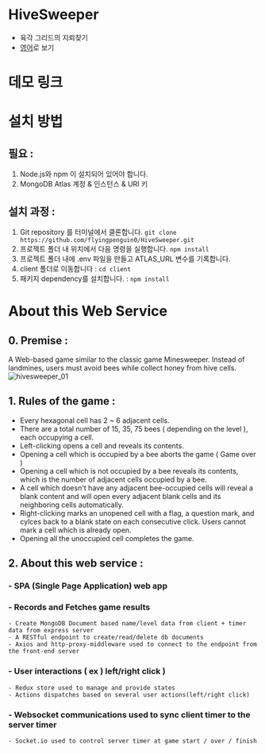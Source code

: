 # HiveSweeper
- 육각 그리드의 지뢰찾기
- [영어](/README.md)로 보기

# 데모 링크

# 설치 방법 
## 필요 : 
  1. Node.js와 npm 이 설치되어 있어야 합니다.
  2. MongoDB Atlas 계정 & 인스턴스 & URI 키
 
 
 
## 설치 과정 : 
  1. Git repository 를 터미널에서 클론합니다. `git clone https://github.com/flyingpenguin0/HiveSweeper.git`
  2. 프로젝트 폴더 내 위치에서 다음 명령을 실행합니다. `npm install`
  3. 프로젝트 폴더 내에 .env 파일을 만들고 ATLAS_URL 변수를 기록합니다.
  4. client 폴더로 이동합니다 : `cd client`
  5. 패키지 dependency를 설치합니다. : `npm install`
  
  
# About this Web Service


## 0. Premise : 
  A Web-based game similar to the classic game Minesweeper. Instead of landmines, users must avoid bees while collect honey from hive cells. 
  ![hivesweeper_01](https://user-images.githubusercontent.com/91243754/148010446-d829d579-ddb2-4cac-a842-43b253bd3e2e.gif)


## 1. Rules of the game : 
  - Every hexagonal cell has 2 ~ 6 adjacent cells.
  - There are a total number of 15, 35, 75 bees ( depending on the level ), each occupying a cell.
  - Left-clicking opens a cell and reveals its contents. 
  - Opening a cell which is occupied by a bee aborts the game ( Game over )
  - Opening a cell which is not occupied by a bee reveals its contents, which is the number of adjacent cells occupied by a bee. 
  - A cell which doesn't have any adjacent bee-occupied cells will reveal a blank content and will open every adjacent blank cells and its neighboring cells automatically.
  - Right-clicking marks an unopened cell with a flag, a question mark, and cylces back to a blank state on each consecutive click. Users cannot mark a cell which is already open.
  - Opening all the unoccupied cell completes the game.



## 2. About this web service : 
  ### - SPA (Single Page Application) web app
 
 
  ### - Records and Fetches game results
    - Create MongoDB Document based name/level data from client + timer data from express server
    - A RESTful endpoint to create/read/delete db documents
    - Axios and http-proxy-middleware used to connect to the endpoint from the front-end server
  
  
  ### - User interactions ( ex ) left/right click ) 
    - Redux store used to manage and provide states
    - Actions dispatches based on several user actions(left/right click)
 


  ### - Websocket communications used to sync client timer to the server timer
    - Socket.io used to control server timer at game start / over / finish
  
